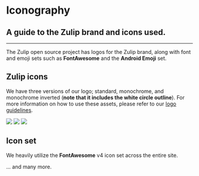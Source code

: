 # Iconography

## A guide to the Zulip brand and icons used.

---

The Zulip open source project has logos for the Zulip brand, along with font and emoji sets such as **FontAwesome** and the **Android Emoji** set.

## Zulip icons

We have three versions of our logo; standard, monochrome, and monochrome inverted (<b>note that it includes the white circle outline</b>).
For more information on how to use these assets, please refer to our <a href="#/guidelines/Logo">logo guidelines</a>.

<div class="icons">
    <img class="icon" src="/assets/zulip-icon.png" />
    <img class="icon" src="/assets/zulip-icon.svg" />
    <img class="icon" src="/assets/zulip-icon-white.svg" />
</div>

## Icon set
We heavily utilize the **FontAwesome** v4 icon set across the entire site.

<div class="icon-set">
    <i class="fa fa-comments-o"></i>
    <i class="fa fa-compass"></i>
    <i class="fa fa-copyright"></i>
    <i class="fa fa-creative-commons"></i>
    <i class="fa fa-credit-card"></i>
    <i class="fa fa-credit-card-alt"></i>
    <i class="fa fa-crop"></i>
    <i class="fa fa-crosshairs"></i>
    <i class="fa fa-cube"></i>
    <i class="fa fa-cubes"></i>
    <i class="fa fa-cutlery"></i>
    <i class="fa fa-dashboard"></i>
    <i class="fa fa-database"></i>
    <i class="fa fa-deaf"></i>
    <i class="fa fa-deafness"></i>
    <i class="fa fa-desktop"></i>
    <i class="fa fa-diamond"></i>
    <i class="fa fa-dot-circle-o"></i>
    <i class="fa fa-download"></i>
    <i class="fa fa-drivers-license"></i>
    <i class="fa fa-drivers-license-o"></i>
    <i class="fa fa-edit"></i>
    <i class="fa fa-ellipsis-h"></i>
    <i class="fa fa-ellipsis-v"></i>
    <i class="fa fa-envelope"></i>
    <i class="fa fa-envelope-o"></i>
    <i class="fa fa-envelope-open"></i>
    <i class="fa fa-envelope-open-o"></i>
    <i class="fa fa-envelope-square"></i>
    <i class="fa fa-eraser"></i>
    <i class="fa fa-exchange"></i>
    <i class="fa fa-phone"></i>
    <i class="fa fa-phone-square"></i>
    <i class="fa fa-photo"></i>
    <i class="fa fa-picture-o"></i>
    <i class="fa fa-pie-chart"></i>
    <i class="fa fa-plane"></i>
    <i class="fa fa-plug"></i>
    <i class="fa fa-plus"></i>
    <i class="fa fa-plus-circle"></i>
    <i class="fa fa-plus-square"></i>
    <i class="fa fa-plus-square-o"></i>
    <i class="fa fa-podcast"></i>
    <i class="fa fa-power-off"></i>
    <i class="fa fa-print"></i>
    <i class="fa fa-puzzle-piece"></i>
    <i class="fa fa-qrcode"></i>
    <i class="fa fa-question"></i>
    <i class="fa fa-question-circle"></i>
    <i class="fa fa-question-circle-o"></i>
    <i class="fa fa-quote-left"></i>
    <i class="fa fa-quote-right"></i>
    <i class="fa fa-random"></i>
    <i class="fa fa-recycle"></i>
    <i class="fa fa-refresh"></i>
    <i class="fa fa-registered"></i>
    <i class="fa fa-remove"></i>
    <i class="fa fa-reorder"></i>
    <i class="fa fa-reply"></i>
    <i class="fa fa-reply-all"></i>
    <i class="fa fa-retweet"></i>
    <i class="fa fa-road"></i>
    <i class="fa fa-rocket"></i>
    <i class="fa fa-rss"></i>
    <i class="fa fa-rss-square"></i>
    <i class="fa fa-s15"></i>
    <i class="fa fa-search"></i>
    <i class="fa fa-search-minus"></i>
    <i class="fa fa-search-plus"></i>
    <i class="fa fa-send"></i>
    <i class="fa fa-send-o"></i>
    <i class="fa fa-server"></i>
    <i class="fa fa-share"></i>
    <i class="fa fa-share-alt"></i>
    <i class="fa fa-share-alt-square"></i>
    <i class="fa fa-share-square"></i>
    <i class="fa fa-share-square-o"></i>
    <i class="fa fa-shield"></i>
    <i class="fa fa-ship"></i>
    <i class="fa fa-shopping-bag"></i>
    <i class="fa fa-shopping-basket"></i>
    <i class="fa fa-shopping-cart"></i>
    <span>... and many more.</span>
</div>
